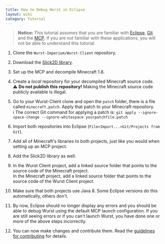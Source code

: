 ```yaml
---
title: How to Debug Wurst in Eclipse
layout: wiki
category: Tutorial
---
```

> **Notice:** This tutorial assumes that you are familiar with [Eclipse](http://www.eclipse.org/), [Git](https://windows.github.com/) and the [MCP](http://mcp.ocean-labs.de/). If you are not familiar with these applications, you will not be able to understand this tutorial.

1. Clone the `Wurst-Imperium/Wurst-Client` repository.

2. Download the [Slick2D library](http://slick.ninjacave.com/).

3. Set up the MCP and decompile Minecraft 1.8.

4. Create a *local* repository for your decompiled Minecraft source code.  
:warning: **Do not publish this repository!** Making the Minecraft source code publicly available is illegal.

5. Go to your Wurst-Client clone and open the `patch` folder, there is a file called `minecraft.patch`. Apply that patch to your Minecraft repository.  
:information_source: The correct Git command for applying a patch is: `git apply --ignore-space-change --ignore-whitespace yourpatchfile.patch`

6. Import both repositories into Eclipse (`File>Import...>Git/Projects from Git`).

7. Add all of Minecraft's libraries to both projects, just like you would when setting up an MCP project.

8. Add the Slick2D library as well.

9. In the Wurst Client project, add a linked source folder that points to the source code of the Minecraft project.  
In the Minecraft project, add a linked source folder that points to the source code of the Wurst Client project.

10. Make sure that both projects use Java 8. Some Eclipse versions do this automatically, others don't.

11. By now, Eclipse should no longer display any errors and you should be able to debug Wurst using the default MCP launch configuration. If you are still seeing errors or if you can't launch Wurst, you have done one or more of the above steps incorrectly.

12. You can now make changes and contribute them. Read the [guidelines for contributing](https://github.com/Wurst-Imperium/Wurst-Client/blob/master/CONTRIBUTING.md) for details.
